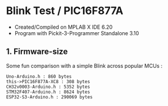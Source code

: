 Blink Test / PIC16F877A
=========================
- Created/Compiled on MPLAB X IDE 6.20
- Program with Pickit-3-Programmer Standalone 3.10

## 1. Firmware-size
Some fun comparison with a simple Blink across popular MCUs :

    Uno-Arduino.h : 860 bytes
    this->PIC16F877A-XC8 : 308 bytes
    CH32v0003-Arduino.h : 5352 bytes
    STM32F407-Arduino.h : 8624 bytes
    ESP32-S3-Arduino.h : 290069 bytes
